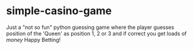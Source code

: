 # simple-casino-game
Just a "not so fun" python guessing game where the player guesses position of the 'Queen' as position 1, 2 or 3 and if correct you get loads of $money$ 
Happy Betting!
